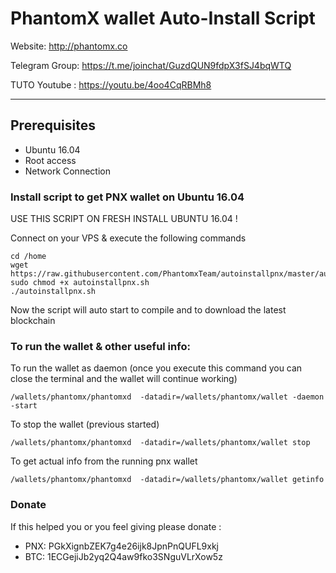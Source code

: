 # PhantomX wallet Auto-Install Script

Website: http://phantomx.co

Telegram Group: https://t.me/joinchat/GuzdQUN9fdpX3fSJ4bqWTQ

TUTO Youtube : https://youtu.be/4oo4CqRBMh8

***********************************

## Prerequisites

- Ubuntu 16.04
- Root access
- Network Connection


### Install script to get PNX wallet on Ubuntu 16.04

USE THIS SCRIPT ON FRESH INSTALL UBUNTU 16.04 !

Connect on your VPS & execute the following commands

    cd /home
    wget https://raw.githubusercontent.com/PhantomxTeam/autoinstallpnx/master/autoinstallpnx.sh
    sudo chmod +x autoinstallpnx.sh
    ./autoinstallpnx.sh

Now the script will auto start to compile and to download the latest blockchain



### To run the wallet & other useful info:

To run the wallet as daemon (once you execute this command you can close the terminal and the wallet will continue working)

    /wallets/phantomx/phantomxd  -datadir=/wallets/phantomx/wallet -daemon -start

To stop the wallet (previous started)

    /wallets/phantomx/phantomxd  -datadir=/wallets/phantomx/wallet stop

To get actual info from the running pnx wallet

    /wallets/phantomx/phantomxd  -datadir=/wallets/phantomx/wallet getinfo


### Donate

If this helped you or you feel giving please donate :
 - PNX: PGkXignbZEK7g4e26ijk8JpnPnQUFL9xkj
 - BTC: 1ECGejiJb2yq2Q4aw9fko3SNguVLrXow5z
